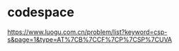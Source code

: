 # codespace
<https://www.luogu.com.cn/problem/list?keyword=csp-s&page=1&type=AT%7CB%7CCF%7CP%7CSP%7CUVA>